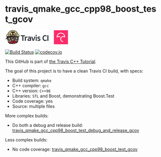 # travis_qmake_gcc_cpp98_boost_test_gcov

[![Travis CI logo](TravisCI.png)](https://travis-ci.org)
![Whitespace](Whitespace.png)
[![Codecov logo](Codecov.png)](https://www.codecov.io)

[![Build Status](https://travis-ci.org/richelbilderbeek/travis_qmake_gcc_cpp98_boost_test_gcov.svg?branch=master)](https://travis-ci.org/richelbilderbeek/travis_qmake_gcc_cpp98_boost_test_gcov)
[![codecov.io](https://codecov.io/github/richelbilderbeek/travis_qmake_gcc_cpp98_boost_test_gcov/coverage.svg?branch=master)](https://codecov.io/github/richelbilderbeek/travis_qmake_gcc_cpp98_boost_test_gcov?branch=master)

This GitHub is part of [the Travis C++ Tutorial](https://github.com/richelbilderbeek/travis_cpp_tutorial).

The goal of this project is to have a clean Travis CI build, with specs:
 * Build system: `qmake`
 * C++ compiler: `gcc`
 * C++ version: `C++98`
 * Libraries: `STL` and Boost, demonstrating Boost.Test
 * Code coverage: yes
 * Source: multiple files

More complex builds:
 * Do both a debug and release build: [travis_qmake_gcc_cpp98_boost_test_debug_and_release_gcov](https://www.github.com/richelbilderbeek/travis_qmake_gcc_cpp98_boost_test_debug_and_release_gcov)

Less complex builds:
 * No code coverage: [travis_qmake_gcc_cpp98_boost_test_gcov](https://www.github.com/richelbilderbeek/travis_qmake_gcc_cpp98_boost_test_gcov)
